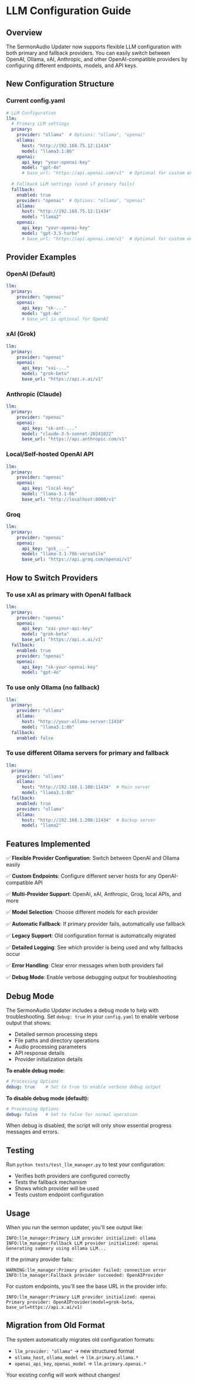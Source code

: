 # LLM Configuration Guide

## Overview

The SermonAudio Updater now supports flexible LLM configuration with both primary and fallback providers. You can easily switch between OpenAI, Ollama, xAI, Anthropic, and other OpenAI-compatible providers by configuring different endpoints, models, and API keys.

## New Configuration Structure

### Current config.yaml
```yaml
# LLM Configuration
llm:
  # Primary LLM settings
  primary:
    provider: "ollama"  # Options: "ollama", "openai"
    ollama:
      host: "http://192.168.75.12:11434"
      model: "llama3.1:8b"
    openai:
      api_key: "your-openai-key"
      model: "gpt-4o"
      # base_url: "https://api.openai.com/v1"  # Optional for custom endpoints
  
  # Fallback LLM settings (used if primary fails)
  fallback:
    enabled: true
    provider: "openai"  # Options: "ollama", "openai"
    ollama:
      host: "http://192.168.75.12:11434"
      model: "llama2"
    openai:
      api_key: "your-openai-key"
      model: "gpt-3.5-turbo"
      # base_url: "https://api.openai.com/v1"  # Optional for custom endpoints
```

## Provider Examples

### OpenAI (Default)
```yaml
llm:
  primary:
    provider: "openai"
    openai:
      api_key: "sk-..."
      model: "gpt-4o"
      # base_url is optional for OpenAI
```

### xAI (Grok)
```yaml
llm:
  primary:
    provider: "openai"
    openai:
      api_key: "xai-..."
      model: "grok-beta"
      base_url: "https://api.x.ai/v1"
```

### Anthropic (Claude)
```yaml
llm:
  primary:
    provider: "openai"
    openai:
      api_key: "sk-ant-..."
      model: "claude-3-5-sonnet-20241022"
      base_url: "https://api.anthropic.com/v1"
```

### Local/Self-hosted OpenAI API
```yaml
llm:
  primary:
    provider: "openai"
    openai:
      api_key: "local-key"
      model: "llama-3.1-8b"
      base_url: "http://localhost:8000/v1"
```

### Groq
```yaml
llm:
  primary:
    provider: "openai"
    openai:
      api_key: "gsk_..."
      model: "llama-3.1-70b-versatile"
      base_url: "https://api.groq.com/openai/v1"
```

## How to Switch Providers

### To use xAI as primary with OpenAI fallback

```yaml
llm:
  primary:
    provider: "openai"
    openai:
      api_key: "xai-your-api-key"
      model: "grok-beta"
      base_url: "https://api.x.ai/v1"
  fallback:
    enabled: true
    provider: "openai"
    openai:
      api_key: "sk-your-openai-key"
      model: "gpt-4o"
```

### To use only Ollama (no fallback)

```yaml
llm:
  primary:
    provider: "ollama"
    ollama:
      host: "http://your-ollama-server:11434"
      model: "llama3.1:8b"
  fallback:
    enabled: false
```

### To use different Ollama servers for primary and fallback

```yaml
llm:
  primary:
    provider: "ollama"
    ollama:
      host: "http://192.168.1.100:11434"  # Main server
      model: "llama3.1:8b"
  fallback:
    enabled: true
    provider: "ollama"
    ollama:
      host: "http://192.168.1.200:11434"  # Backup server
      model: "llama2"
```

## Features Implemented

✅ **Flexible Provider Configuration**: Switch between OpenAI and Ollama easily

✅ **Custom Endpoints**: Configure different server hosts for any OpenAI-compatible API

✅ **Multi-Provider Support**: OpenAI, xAI, Anthropic, Groq, local APIs, and more

✅ **Model Selection**: Choose different models for each provider

✅ **Automatic Fallback**: If primary provider fails, automatically use fallback

✅ **Legacy Support**: Old configuration format is automatically migrated

✅ **Detailed Logging**: See which provider is being used and why fallbacks occur

✅ **Error Handling**: Clear error messages when both providers fail

✅ **Debug Mode**: Enable verbose debugging output for troubleshooting

## Debug Mode

The SermonAudio Updater includes a debug mode to help with troubleshooting. Set `debug: true` in your `config.yaml` to enable verbose output that shows:

- Detailed sermon processing steps
- File paths and directory operations
- Audio processing parameters
- API response details
- Provider initialization details

**To enable debug mode:**
```yaml
# Processing Options
debug: true    # Set to true to enable verbose debug output
```

**To disable debug mode (default):**
```yaml
# Processing Options
debug: false   # Set to false for normal operation
```

When debug is disabled, the script will only show essential progress messages and errors.

## Testing

Run `python tests/test_llm_manager.py` to test your configuration:

- Verifies both providers are configured correctly
- Tests the fallback mechanism
- Shows which provider will be used
- Tests custom endpoint configuration

## Usage

When you run the sermon updater, you'll see output like:

```
INFO:llm_manager:Primary LLM provider initialized: ollama
INFO:llm_manager:Fallback LLM provider initialized: openai
Generating summary using ollama LLM...
```

If the primary provider fails:

```
WARNING:llm_manager:Primary provider failed: connection error
INFO:llm_manager:Fallback provider succeeded: OpenAIProvider
```

For custom endpoints, you'll see the base URL in the provider info:

```
INFO:llm_manager:Primary LLM provider initialized: openai
Primary provider: OpenAIProvider(model=grok-beta, base_url=https://api.x.ai/v1)
```

## Migration from Old Format

The system automatically migrates old configuration formats:

- `llm_provider: "ollama"` → new structured format
- `ollama_host`, `ollama_model` → `llm.primary.ollama.*`
- `openai_api_key`, `openai_model` → `llm.primary.openai.*`

Your existing config will work without changes!

